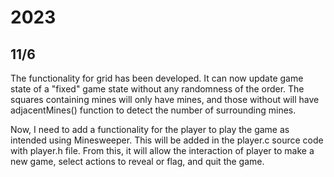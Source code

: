 # 2023
## 11/6
The functionality for grid has been developed. It can now update game state of a "fixed" game state without any randomness of the order. The squares containing mines will only have mines, and those without will have adjacentMines() function to detect the number of surrounding mines.

Now, I need to add a functionality for the player to play the game as intended using Minesweeper. This will be added in the player.c source code with player.h file. From this, it will allow the interaction of player to make a new game, select actions to reveal or flag, and quit the game.
